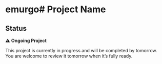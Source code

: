 # emurgo# Project Name

## Status

⚠️ **Ongoing Project**  

This project is currently in progress and will be completed by tomorrow.  
You are welcome to review it tomorrow when it’s fully ready.
